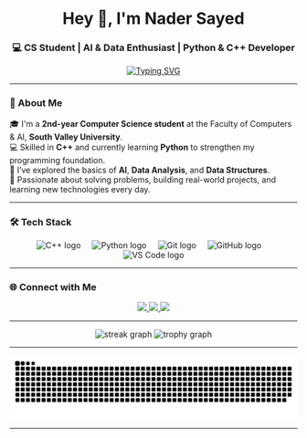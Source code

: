 <!-- ====== HEADER ====== -->
<h1 align="center">Hey 👋, I'm Nader Sayed</h1>

<h3 align="center">💻 CS Student | AI & Data Enthusiast | Python & C++ Developer</h3>

<!-- ====== ANIMATED TEXT ====== -->
<p align="center">
  <a href="https://git.io/typing-svg">
    <img src="https://readme-typing-svg.herokuapp.com?font=Fira+Code&size=22&pause=1000&color=00C4FF&center=true&vCenter=true&width=700&lines=Welcome+to+my+GitHub+Profile!;I'm+a+Computer+Science+Student+at+South+Valley+University.;Learning+Python%2C+C%2B%2B%2C+AI%2C+and+Data+Analysis.;Always+Building+and+Exploring+New+Tech!+🚀" alt="Typing SVG" />
  </a>
</p>

---

### 🧠 About Me  

🎓 I'm a **2nd-year Computer Science student** at the Faculty of Computers & AI, **South Valley University**.  
💻 Skilled in **C++** and currently learning **Python** to strengthen my programming foundation.  
🤖 I’ve explored the basics of **AI**, **Data Analysis**, and **Data Structures**.  
🚀 Passionate about solving problems, building real-world projects, and learning new technologies every day.  

---

### 🛠️ Tech Stack

<div align="center">
  <img src="https://skillicons.dev/icons?i=cpp" height="60" alt="C++ logo" />
  <img width="12" />
  <img src="https://skillicons.dev/icons?i=py" height="60" alt="Python logo" />
  <img width="12" />
  <img src="https://skillicons.dev/icons?i=git" height="60" alt="Git logo" />
  <img width="12" />
  <img src="https://skillicons.dev/icons?i=github" height="60" alt="GitHub logo" />
  <img width="12" />
  <img src="https://skillicons.dev/icons?i=vscode" height="60" alt="VS Code logo" />
</div>

---

### 🌐 Connect with Me

<div align="center">
  <a href="https://www.linkedin.com/in/nader6/" target="_blank">
    <img src="https://img.shields.io/static/v1?message=LinkedIn&logo=linkedin&label=&color=0077B5&logoColor=white&style=for-the-badge" height="30" />
  </a>
  <a href="mailto:nadersayedmnsa@gmail.com" target="_blank">
    <img src="https://img.shields.io/static/v1?message=Gmail&logo=gmail&label=&color=D14836&logoColor=white&style=for-the-badge" height="30" />
  </a>
  <a href="https://github.com/nadersayed-svg" target="_blank">
    <img src="https://img.shields.io/static/v1?message=GitHub&logo=github&label=&color=171515&logoColor=white&style=for-the-badge" height="30" />
  </a>
</div>

---

<div align="center">
  <img src="https://streak-stats.demolab.com?user=nadersayed-svg&theme=dracula&hide_border=false" height="150" alt="streak graph" />
  <img src="https://github-profile-trophy.vercel.app?username=nadersayed-svg&theme=dracula&no-frame=false&margin-w=8&margin-h=8" height="150" alt="trophy graph" />
</div>

---

<p align="center">
  <img src="https://raw.githubusercontent.com/platane/snk/output/github-contribution-grid-snake-dark.svg" alt="snake animation" />
</p>

---
